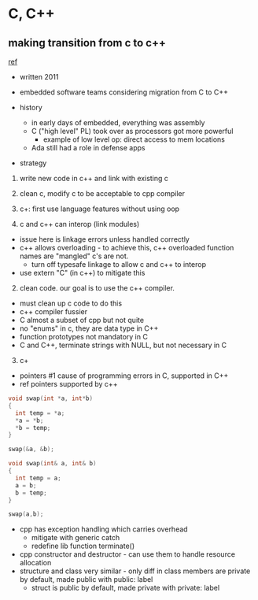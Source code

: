 # C, C++

## making transition from c to c++

[ref](https://www.embedded.com/making-the-transition-from-c-to-c/)

- written 2011

- embedded software teams considering migration from C to C++

- history
  - in early days of embedded, everything was assembly
  - C ("high level" PL) took over as processors got more powerful
    - example of low level op: direct access to mem locations
  - Ada still had a role in defense apps

- strategy
1.  write new code in c++ and link with existing c
2.  clean c, modify c to be acceptable to cpp compiler
3.  c+: first use language features without using oop


1.  c and c++ can interop (link modules)
  - issue here is linkage errors unless handled correctly
  - c++ allows overloading - to achieve this, c++ overloaded function names are "mangled" c's are not.
    - turn off typesafe linkage to allow c and c++ to interop
  - use extern "C" (in c++) to mitigate this

2.  clean code.  our goal is to use the c++ compiler.
  - must clean up c code to do this
  - c++ compiler fussier
  - C almost a subset of cpp but not quite
  - no "enums" in c, they are data type in C++
  - function prototypes not mandatory in C
  - C and C++, terminate strings with NULL, but not necessary in C

3.  c+
  - pointers #1 cause of programming errors in C, supported in C++
  - ref pointers supported by c++
```c
void swap(int *a, int*b)
{
  int temp = *a;
  *a = *b;
  *b = temp;
}

swap(&a, &b);
```

```cpp
void swap(int& a, int& b)
{
  int temp = a;
  a = b;
  b = temp;
}

swap(a,b);
```

  - cpp has exception handling which carries overhead
    - mitigate with generic catch
    - redefine lib function terminate()
  - cpp constructor and destructor - can use them to handle resource allocation
  - structure and class very similar - only diff in class members are private by default, made public with public: label
    - struct is public by default, made private with private: label